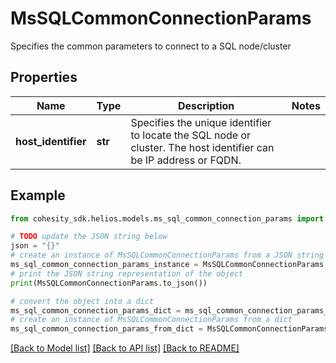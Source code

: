 # MsSQLCommonConnectionParams

Specifies the common parameters to connect to a SQL node/cluster

## Properties

Name | Type | Description | Notes
------------ | ------------- | ------------- | -------------
**host_identifier** | **str** | Specifies the unique identifier to locate the SQL node or cluster. The host identifier can be IP address or FQDN. | 

## Example

```python
from cohesity_sdk.helios.models.ms_sql_common_connection_params import MsSQLCommonConnectionParams

# TODO update the JSON string below
json = "{}"
# create an instance of MsSQLCommonConnectionParams from a JSON string
ms_sql_common_connection_params_instance = MsSQLCommonConnectionParams.from_json(json)
# print the JSON string representation of the object
print(MsSQLCommonConnectionParams.to_json())

# convert the object into a dict
ms_sql_common_connection_params_dict = ms_sql_common_connection_params_instance.to_dict()
# create an instance of MsSQLCommonConnectionParams from a dict
ms_sql_common_connection_params_from_dict = MsSQLCommonConnectionParams.from_dict(ms_sql_common_connection_params_dict)
```
[[Back to Model list]](../README.md#documentation-for-models) [[Back to API list]](../README.md#documentation-for-api-endpoints) [[Back to README]](../README.md)


